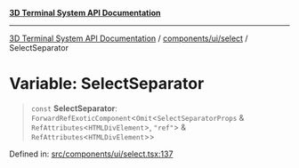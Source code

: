 [**3D Terminal System API Documentation**](../../../../README.md)

***

[3D Terminal System API Documentation](../../../../README.md) / [components/ui/select](../README.md) / SelectSeparator

# Variable: SelectSeparator

> `const` **SelectSeparator**: `ForwardRefExoticComponent`\<`Omit`\<`SelectSeparatorProps` & `RefAttributes`\<`HTMLDivElement`\>, `"ref"`\> & `RefAttributes`\<`HTMLDivElement`\>\>

Defined in: [src/components/ui/select.tsx:137](https://github.com/Dicommunitas/ThreeJS_Terminal_3D/blob/afa16084199c8b26e5e606d73d21408027534f3a/src/components/ui/select.tsx#L137)
